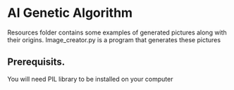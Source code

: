 # AI Genetic Algorithm
Resources folder contains some examples of generated pictures along with their origins. Image_creator.py is a program that
generates these pictures

## Prerequisits.
You will need PIL library to be installed on your computer
